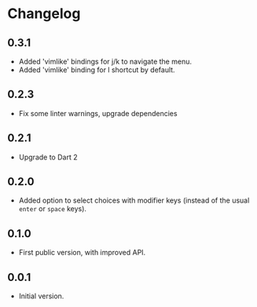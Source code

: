 # Changelog

## 0.3.1

- Added 'vimlike' bindings for j/k to navigate the menu.
- Added 'vimlike' binding for l shortcut by default.

## 0.2.3

- Fix some linter warnings, upgrade dependencies

## 0.2.1

- Upgrade to Dart 2

## 0.2.0

- Added option to select choices with modifier keys (instead of
  the usual `enter` or `space` keys). 

## 0.1.0

- First public version, with improved API.

## 0.0.1

- Initial version.
